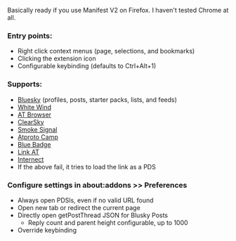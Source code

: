 Basically ready if you use Manifest V2 on Firefox. I haven't tested Chrome at all.

### Entry points:
* Right click context menus (page, selections, and bookmarks)
* Clicking the extension icon
* Configurable keybinding (defaults to Ctrl+Alt+1)

### Supports:
* [Bluesky](https://bsky.app/) (profiles, posts, starter packs, lists, and feeds)
* [White Wind](https://whtwnd.com/)
* [AT Browser](https://atproto-browser.vercel.app/)
* [ClearSky](https://clearsky.app)
* [Smoke Signal](https://docs.smokesignal.events/)
* [Atproto Camp](https://atproto.camp/)
* [Blue Badge](https://badge.blue/)
* [Link AT](https://linkat.blue/?lng=en)
* [Internect](https://internect.info/)
* If the above fail, it tries to load the link as a PDS

### Configure settings in about:addons >> Preferences
* Always open PDSls, even if no valid URL found
* Open new tab or redirect the current page
* Directly open getPostThread JSON for Blusky Posts
  * Reply count and parent height configurable, up to 1000
* Override keybinding